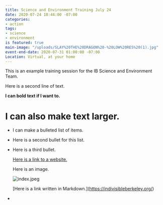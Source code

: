 ```yaml
---
title: Science and Environment Training July 24
date: 2020-07-24 18:44:00 -07:00
categories:
- action
tags:
- science
- environment
is featured: true
main-image: "/uploads/SLAY%20THE%20DRAGON%20-%20LOW%20RES%20(1).jpg"
event-end-date: 2020-07-31 01:00:00 -07:00
Location: Virtual, at your home
---
```


This is an example training session for the IB Science and Environment Team.

Here is a second line of text.

**I can bold text if I want to.**

# I can also make text larger.

* I can make a bulleted list of items.

* Here is a second bullet for this list.

* Here is a third bullet.

  [Here is a link to a website.](http://nytimes.com)

  Here is an image.

  ![index.jpeg](/uploads/index.jpeg)

  \[Here is a link written in Markdown.\](https://indivisibleberkeley.org/)

* 